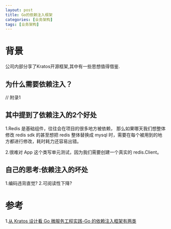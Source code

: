 ```yaml
---
layout: post
title: Go的依赖注入框架
categories: [业务架构]
tags: [业务架构]
---
```


# 背景
公司内部分享了Kratos开源框架,其中有一些思想值得借鉴.

## 为什么需要依赖注入？
// 附录1
## 其中提到了依赖注入的2个好处
1.Redis 是基础组件，往往会在项目的很多地方被依赖，
那么如果哪天我们想整体修改 redis sdk 的甚至想把 redis 整体替换成 mysql 时，需要在每个被用到的地方都进行修改，耗时耗力还容易出错。

2.很难对 App 这个类写单元测试，因为我们需要创建一个真实的 redis.Client。

## 自己的思考:依赖注入的坏处
1.编码违背直觉?
2.可阅读性下降?

# 参考
1.[从 Kratos 设计看 Go 微服务工程实践-Go 的依赖注入框架有两类](https://www.infoq.cn/article/mee5qutrtjvgwzpp57y6)